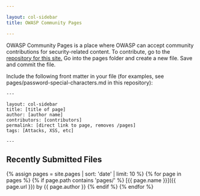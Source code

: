 ```yaml
---

layout: col-sidebar
title: OWASP Community Pages

---
```


OWASP Community Pages is a place where OWASP can accept community contributions for security-related content.
To contribute, go to the [repository for this site.](https://github.com/OWASP/www-community)
Go into the pages folder and create a new file.  Save and commit the file. 

Include the following front matter in your file (for examples, see pages/password-special-characters.md in this repository):

    ---

    layout: col-sidebar
    title: [title of page]
    author: [author name]
    contributors: [contributors]
    permalink: [direct link to page, removes /pages]
    tags: [Attacks, XSS, etc]
    
    ---

## Recently Submitted Files
{% assign pages = site.pages | sort: 'date' | limit: 10 %}
{% for page in pages %}
{% if page.path contains 'pages/' %}
[{{ page.name }}]({{ page.url }}) by {{ page.author }}
{% endif %}
{% endfor %}

